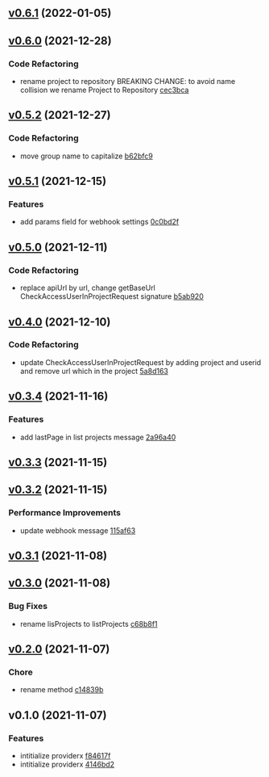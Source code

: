 
<a name="v0.6.1"></a>
## [v0.6.1](https://gitlab.w6d.io/w6d/project/-/compare/v0.6.0...v0.6.1) (2022-01-05)


<a name="v0.6.0"></a>
## [v0.6.0](https://gitlab.w6d.io/w6d/project/-/compare/v0.5.2...v0.6.0) (2021-12-28)

### Code Refactoring

* rename project to repository BREAKING CHANGE: to avoid name collision we rename Project to Repository [cec3bca]("https://gitlab.w6d.io/w6d/project/-/commit/cec3bca603ad5072866783d0fcc4908867ed1839")


<a name="v0.5.2"></a>
## [v0.5.2](https://gitlab.w6d.io/w6d/project/-/compare/v0.5.1...v0.5.2) (2021-12-27)

### Code Refactoring

* move group name to capitalize [b62bfc9]("https://gitlab.w6d.io/w6d/project/-/commit/b62bfc9c790a64a46428f5785e889774f58f4f46")


<a name="v0.5.1"></a>
## [v0.5.1](https://gitlab.w6d.io/w6d/project/-/compare/v0.5.0...v0.5.1) (2021-12-15)

### Features

* add params field for webhook settings [0c0bd2f]("https://gitlab.w6d.io/w6d/project/-/commit/0c0bd2f88e59a10518fefe4c811e31fa150440f7")


<a name="v0.5.0"></a>
## [v0.5.0](https://gitlab.w6d.io/w6d/project/-/compare/v0.4.0...v0.5.0) (2021-12-11)

### Code Refactoring

* replace apiUrl by url, change getBaseUrl CheckAccessUserInProjectRequest signature [b5ab920]("https://gitlab.w6d.io/w6d/project/-/commit/b5ab9204378a2233eea102aab30c0a242761133e")


<a name="v0.4.0"></a>
## [v0.4.0](https://gitlab.w6d.io/w6d/project/-/compare/v0.3.4...v0.4.0) (2021-12-10)

### Code Refactoring

* update CheckAccessUserInProjectRequest by adding project and userid and remove url which in the project [5a8d163]("https://gitlab.w6d.io/w6d/project/-/commit/5a8d163d11829406f1a71405f5bfce73f5ffd72b")


<a name="v0.3.4"></a>
## [v0.3.4](https://gitlab.w6d.io/w6d/project/-/compare/v0.3.3...v0.3.4) (2021-11-16)

### Features

* add lastPage in list projects message [2a96a40]("https://gitlab.w6d.io/w6d/project/-/commit/2a96a4071ed8f2bd82469e1302ed842a58c1edb7")


<a name="v0.3.3"></a>
## [v0.3.3](https://gitlab.w6d.io/w6d/project/-/compare/v0.3.2...v0.3.3) (2021-11-15)


<a name="v0.3.2"></a>
## [v0.3.2](https://gitlab.w6d.io/w6d/project/-/compare/v0.3.1...v0.3.2) (2021-11-15)

### Performance Improvements

* update webhook message [115af63]("https://gitlab.w6d.io/w6d/project/-/commit/115af63e803923dd308347e51c819e7f57cde47e")


<a name="v0.3.1"></a>
## [v0.3.1](https://gitlab.w6d.io/w6d/project/-/compare/v0.3.0...v0.3.1) (2021-11-08)


<a name="v0.3.0"></a>
## [v0.3.0](https://gitlab.w6d.io/w6d/project/-/compare/v0.2.0...v0.3.0) (2021-11-08)

### Bug Fixes

* rename lisProjects to listProjects [c68b8f1]("https://gitlab.w6d.io/w6d/project/-/commit/c68b8f1b55f354ccbbde8f752edc1d2c7e6a05e8")


<a name="v0.2.0"></a>
## [v0.2.0](https://gitlab.w6d.io/w6d/project/-/compare/v0.1.0...v0.2.0) (2021-11-07)

### Chore

* rename method [c14839b]("https://gitlab.w6d.io/w6d/project/-/commit/c14839b043bbdc88dbc0a2c4185bb85412f8825b")


<a name="v0.1.0"></a>
## v0.1.0 (2021-11-07)

### Features

* intitialize providerx [f84617f]("https://gitlab.w6d.io/w6d/project/-/commit/f84617f76f833abd729d097fd1129e9418e182fd")
* intitialize providerx [4146bd2]("https://gitlab.w6d.io/w6d/project/-/commit/4146bd25ef1a550988cce878db60a13fddf0bb7d")

